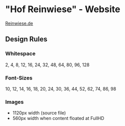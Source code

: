 # "Hof Reinwiese" - Website

[Reinwiese.de](https://reinwiese.de/)

## Design Rules

### Whitespace
2, 4, 8, 12, 16, 24, 32, 48, 64, 80, 96, 128

### Font-Sizes
10, 12, 14, 16, 18, 20, 24, 30, 36, 44, 52, 62, 74, 86, 98

### Images
- 1120px width (source file)
- 560px width when content floated at FullHD
